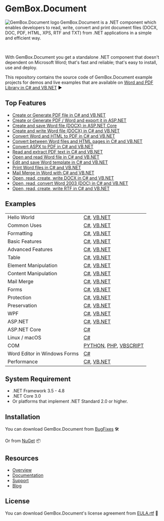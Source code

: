 # GemBox.Document

<img src="https://www.gemboxsoftware.com/images/NugetGbd.png" alt="GemBox.Document logo" align="left" />

GemBox.Document is a .NET component which enables developers to read, write, convert and print document files (DOCX, DOC, PDF, HTML, XPS, RTF and TXT) from .NET applications in a simple and efficient way.

<br/>

With GemBox.Document you get a standalone .NET component that doesn't dependent on Microsoft Word; that's fast and reliable; that's easy to install, use and deploy.

This repository contains the source code of GemBox.Document example projects for demos and live examples that are available on [Word and PDF Library in C# and VB.NET](https://www.gemboxsoftware.com/document/examples/c-sharp-vb-net-word-pdf-library/801) ▶

## Top Features

* [Create or Generate PDF file in C# and VB.NET](https://www.gemboxsoftware.com/document/articles/c-sharp-vb-net-create-generate-pdf)
* [Create or Generate PDF / Word and export it in ASP.NET](https://www.gemboxsoftware.com/document/examples/asp-net-create-generate-export-pdf-word/5101)
* [Create and save Word file (DOCX) in ASP.NET Core](https://www.gemboxsoftware.com/document/examples/asp-net-core-create-word-docx/5601)
* [Create and write Word file (DOCX) in C# and VB.NET](https://www.gemboxsoftware.com/document/examples/c-sharp-vb-net-write-word-file/302)
* [Convert Word and HTML to PDF in C# and VB.NET](https://www.gemboxsoftware.com/document/examples/c-sharp-convert-word-to-from-html/105)
* [Convert between Word files and HTML pages in C# and VB.NET](https://www.gemboxsoftware.com/document/examples/c-sharp-convert-word-to-from-html/105)
* [Convert ASPX to PDF in C# and VB.NET](https://www.gemboxsoftware.com/document/articles/convert-aspx-to-pdf)
* [Read and extract PDF text in C# and VB.NET](https://www.gemboxsoftware.com/document/examples/c-sharp-read-pdf/305)
* [Open and read Word file in C# and VB.NET](https://www.gemboxsoftware.com/document/examples/c-sharp-vb-net-read-word-file/301)
* [Edit and save Word template in C# and VB.NET](https://www.gemboxsoftware.com/document/examples/c-sharp-vb-net-edit-save-word-template/303)
* [Print Word files in C# and VB.NET](https://www.gemboxsoftware.com/document/examples/c-sharp-vb-net-print-word/351)
* [Mail Merge in Word with C# and VB.NET](https://www.gemboxsoftware.com/document/examples/c-sharp-vb-net-mail-merge-word/901)
* [Open, read, create, write DOCX in C# and VB.NET](https://www.gemboxsoftware.com/document/articles/c-sharp-vb-net-docx)
* [Open, read, convert Word 2003 (DOC) in C# and VB.NET](https://www.gemboxsoftware.com/document/articles/c-sharp-vb-net-word-2003-doc)
* [Open, read, create, write RTF in C# and VB.NET](https://www.gemboxsoftware.com/document/articles/c-sharp-vb-net-rtf)

## Examples

| | |
| --- | --- |
| Hello World | [C#](https://github.com/gemboxsoftware-dev-team/GemBox.Document.Examples/tree/master/C%23/Hello%20World), [VB.NET](https://github.com/gemboxsoftware-dev-team/GemBox.Document.Examples/tree/master/VB.NET/Hello%20World) |
| Common Uses | [C#](https://github.com/gemboxsoftware-dev-team/GemBox.Document.Examples/tree/master/C%23/Common%20Uses), [VB.NET](https://github.com/gemboxsoftware-dev-team/GemBox.Document.Examples/tree/master/VB.NET/Common%20Uses) |
| Formatting | [C#](https://github.com/gemboxsoftware-dev-team/GemBox.Document.Examples/tree/master/C%23/Formatting), [VB.NET](https://github.com/gemboxsoftware-dev-team/GemBox.Document.Examples/tree/master/VB.NET/Formatting) |
| Basic Features | [C#](https://github.com/gemboxsoftware-dev-team/GemBox.Document.Examples/tree/master/C%23/Basic%20Features), [VB.NET](https://github.com/gemboxsoftware-dev-team/GemBox.Document.Examples/tree/master/VB.NET/Basic%20Features) |
| Advanced Features | [C#](https://github.com/gemboxsoftware-dev-team/GemBox.Document.Examples/tree/master/C%23/Advanced%20Features), [VB.NET](https://github.com/gemboxsoftware-dev-team/GemBox.Document.Examples/tree/master/VB.NET/Advanced%20Features) |
| Table | [C#](https://github.com/gemboxsoftware-dev-team/GemBox.Document.Examples/tree/master/C%23/Table), [VB.NET](https://github.com/gemboxsoftware-dev-team/GemBox.Document.Examples/tree/master/VB.NET/Table) |
| Element Manipulation | [C#](https://github.com/gemboxsoftware-dev-team/GemBox.Document.Examples/tree/master/C%23/Element%20Manipulation), [VB.NET](https://github.com/gemboxsoftware-dev-team/GemBox.Document.Examples/tree/master/VB.NET/Element%20Manipulation) |
| Content Manipulation | [C#](https://github.com/gemboxsoftware-dev-team/GemBox.Document.Examples/tree/master/C%23/Content%20Manipulation), [VB.NET](https://github.com/gemboxsoftware-dev-team/GemBox.Document.Examples/tree/master/VB.NET/Content%20Manipulation) |
| Mail Merge | [C#](https://github.com/gemboxsoftware-dev-team/GemBox.Document.Examples/tree/master/C%23/Mail%20Merge), [VB.NET](https://github.com/gemboxsoftware-dev-team/GemBox.Document.Examples/tree/master/VB.NET/Mail%20Merge) |
| Forms | [C#](https://github.com/gemboxsoftware-dev-team/GemBox.Document.Examples/tree/master/C%23/Forms), [VB.NET](https://github.com/gemboxsoftware-dev-team/GemBox.Document.Examples/tree/master/VB.NET/Forms) |
| Protection | [C#](https://github.com/gemboxsoftware-dev-team/GemBox.Document.Examples/tree/master/C%23/Protection), [VB.NET](https://github.com/gemboxsoftware-dev-team/GemBox.Document.Examples/tree/master/VB.NET/Protection) |
| Preservation | [C#](https://github.com/gemboxsoftware-dev-team/GemBox.Document.Examples/tree/master/C%23/Preservation), [VB.NET](https://github.com/gemboxsoftware-dev-team/GemBox.Document.Examples/tree/master/VB.NET/Preservation) |
| WPF | [C#](https://github.com/gemboxsoftware-dev-team/GemBox.Document.Examples/tree/master/C%23/WPF), [VB.NET](https://github.com/gemboxsoftware-dev-team/GemBox.Document.Examples/tree/master/VB.NET/WPF) |
| ASP.NET | [C#](https://github.com/gemboxsoftware-dev-team/GemBox.Document.Examples/tree/master/C%23/ASP.NET), [VB.NET](https://github.com/gemboxsoftware-dev-team/GemBox.Document.Examples/tree/master/VB.NET/ASP.NET) |
| ASP.NET Core | [C#](https://github.com/gemboxsoftware-dev-team/GemBox.Document.Examples/tree/master/C%23/ASP.NET%20Core) |
| Linux / macOS | [C#](https://github.com/gemboxsoftware-dev-team/GemBox.Document.Examples/tree/master/C%23/Linux_macOS) |
| COM | [PYTHON](https://github.com/gemboxsoftware-dev-team/GemBox.Document.Examples/blob/master/PYTHON%2C%20PHP%2C%20VBSCRIPT/COM.py), [PHP](https://github.com/gemboxsoftware-dev-team/GemBox.Document.Examples/blob/master/PYTHON%2C%20PHP%2C%20VBSCRIPT/COM.php), [VBSCRIPT](https://github.com/gemboxsoftware-dev-team/GemBox.Document.Examples/blob/master/PYTHON%2C%20PHP%2C%20VBSCRIPT/COM.vbs) |
| Word Editor in Windows Forms | [C#](https://github.com/gemboxsoftware-dev-team/GemBox.Document.Examples/tree/master/C%23/Word%20Editor%20in%20Windows%20Forms) |
| Performance | [C#](https://github.com/gemboxsoftware-dev-team/GemBox.Document.Examples/tree/master/C%23/Performance), [VB.NET](https://github.com/gemboxsoftware-dev-team/GemBox.Document.Examples/tree/master/VB.NET/Performance) |

## System Requirement

* .NET Framework 3.5 - 4.8
* .NET Core 3.0
* Or platforms that implement .NET Standard 2.0 or higher.

## Installation

You can download GemBox.Document from [BugFixes](https://www.gemboxsoftware.com/document/downloads/BugFixes.htm) 🛠️

Or from [NuGet](https://www.nuget.org/packages/GemBox.Document/) 📦

## Resources

* [Overview](https://www.gemboxsoftware.com/document)
* [Documentation](https://www.gemboxsoftware.com/document/help/html/Introduction.htm)
* [Support](https://www.gemboxsoftware.com/document/support)
* [Blog](https://www.gemboxsoftware.com/gembox-document)

## License

You can download GemBox.Document's license agreement from [EULA.rtf](https://www.gemboxsoftware.com/document/EULA.rtf) 📝
